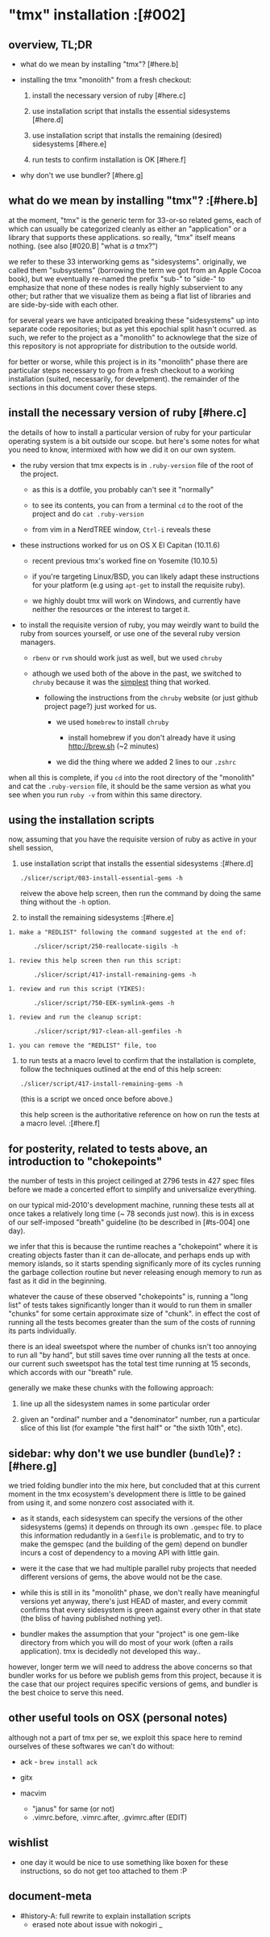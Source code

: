 # "tmx" installation :[#002]

## overview, TL;DR

- what do we mean by installing "tmx"? [#here.b]

- installing the tmx "monolith" from a fresh checkout:

  1. install the necessary version of ruby [#here.c]

  1. use installation script that installs the essential sidesystems [#here.d]

  1. use installation script that installs the remaining (desired) sidesystems [#here.e]

  1. run tests to confirm installation is OK [#here.f]

- why don't we use bundler? [#here.g]




## what do we mean by installing "tmx"? :[#here.b]

at the moment, "tmx" is the generic term for 33-or-so related gems,
each of which can usually be categorized cleanly as either an "application"
or a library that supports these applications. so really, "tmx" itself
means nothing. (see also [#020.B] "what is *a* tmx?")

we refer to these 33 interworking gems as "sidesystems". originally, we
called them "subsystems" (borrowing the term we got from an Apple Cocoa
book), but we eventually re-named the prefix "sub-" to "side-" to emphasize
that none of these nodes is really highly subservient to any other; but
rather that we visualize them as being a flat list of libraries and are
side-by-side with each other.

for several years we have anticipated breaking these "sidesystems" up
into separate code repositories; but as yet this epochial split hasn't
ocurred. as such, we refer to the project as a "monolith" to acknowlege
that the size of this repository is not appropriate for distribution
to the outside world.

for better or worse, while this project is in its "monolith" phase there
are particular steps necessary to go from a fresh checkout to a working
installation (suited, necessarily, for develpment). the remainder of the
sections in this document cover these steps.




## install the necessary version of ruby [#here.c]

the details of how to install a particular version of ruby for your
particular operating system is a bit outside our scope. but here's
some notes for what you need to know, intermixed with how we did it
on our own system.

  - the ruby version that tmx expects is in `.ruby-version` file
    of the root of the project.

    - as this is a dotfile, you probably can't see it "normally"

    - to see its contents, you can from a terminal `cd` to the
      root of the project and do `cat .ruby-version`

    - from vim in a NerdTREE window, `Ctrl-i` reveals these

  - these instructions worked for us on OS X El Capitan (10.11.6)

    - recent previous tmx's worked fine on Yosemite (10.10.5)

    - if you're targeting Linux/BSD, you can likely adapt these
      instructions for your platform (e.g using `apt-get` to install
      the requisite ruby).

    - we highly doubt tmx will work on Windows, and currently have
      neither the resources or the interest to target it.

  - to install the requisite version of ruby, you may weirdly want
    to build the ruby from sources yourself, or use one of the several
    ruby version managers.

      - `rbenv` or `rvm` should work just as well, but we used `chruby`

      - athough we used both of the above in the past, we switched to
        `chruby` because it was the [simplest][zaiste.net] thing that worked.

        - following the instructions from the `chruby` website
          (or just github project page?) just worked for us.

          - we used `homebrew` to install `chruby`

            - install homebrew if you don't already have it
              using http://brew.sh (~2 minutes)

          - we did the thing where we added 2 lines to our `.zshrc`

when all this is complete, if you `cd` into the root directory of the
"monolith" and cat the `.ruby-version` file, it should be the same
version as what you see when you run `ruby -v` from within this same
directory.




[zaiste.net]: https://zaiste.net/posts/towards_simplicity_from_rbenv_to_chruby/

## using the installation scripts

now, assuming that you have the requisite version of ruby as active
in your shell session,

  1. use installation script that installs the essential sidesystems :[#here.d]

         ./slicer/script/083-install-essential-gems -h

     reivew the above help screen, then run the command by doing the
     same thing without the `-h` option.

  1. to install the remaining sidesystems :[#here.e]

    1. make a "REDLIST" following the command suggested at the end of:

           ./slicer/script/250-reallocate-sigils -h

    1. review this help screen then run this script:

           ./slicer/script/417-install-remaining-gems -h

    1. review and run this script (YIKES):

           ./slicer/script/750-EEK-symlink-gems -h

    1. review and run the cleanup script:

           ./slicer/script/917-clean-all-gemfiles -h

    1. you can remove the "REDLIST" file, too

  1. to run tests at a macro level to confirm that the installation
     is complete, follow the techniques outlined at the end of
     this help screen:

         ./slicer/script/417-install-remaining-gems -h

     (this is a script we onced once before above.)

     this help screen is the authoritative reference on how on
     run the tests at a macro level. :[#here.f]




## for posterity, related to tests above, an introduction to "chokepoints"

the number of tests in this project ceilinged at 2796 tests in 427 spec
files before we made a concerted effort to simplify and universalize
everything.

on our typical mid-2010's development machine, running these tests all
at once takes a relatively long time (~ 78 seconds just now). this is
in excess of our self-imposed "breath" guideline (to be described
in [#ts-004] one day).

we infer that this is because the runtime reaches a "chokepoint" where
it is creating objects faster than it can de-allocate, and perhaps ends
up with memory islands, so it starts spending significanly more of its
cycles running the garbage collection routine but never releasing enough
memory to run as fast as it did in the beginning.

whatever the cause of these observed "chokepoints" is, running a
"long list" of tests takes significantly longer than it would to run them
in smaller "chunks" for some certain approximate size of "chunk". in effect
the cost of running all the tests becomes greater than the sum of the costs
of running its parts individually.

there is an ideal sweetspot where the number of chunks isn't too annoying
to run all "by hand", but still saves time over running all the tests at
once. our current such sweetspot has the total test time running at
15 seconds, which accords with our "breath" rule.

generally we make these chunks with the following approach:

  1. line up all the sidesystem names in some particular order

  2. given an "ordinal" number and a "denominator" number, run
     a particular slice of this list (for example "the first half"
     or "the sixth 10th", etc).




## sidebar: why don't we use bundler (`bundle`)? :[#here.g]

we tried folding bundler into the mix here, but concluded that at this
current moment in the tmx ecosystem's development there is little to be
gained from using it, and some nonzero cost associated with it.

  - as it stands, each sidesystem can specify the versions of the other
    sidesystems (gems) it depends on through its own `.gemspec` file. to
    place this information redudantly in a `Gemfile` is problematic, and
    to try to make the gemspec (and the building of the gem) depend on
    bundler incurs a cost of dependency to a moving API with little gain.

  - were it the case that we had multiple parallel ruby projects that
    needed different versions of gems, the above would not be the case.

  - while this is still in its "monolith" phase, we don't really have
    meaningful versions yet anyway, there's just HEAD of master, and
    every commit confirms that every sidesystem is green against every
    other in that state (the bliss of having published nothing yet).

  - bundler makes the assumption that your "project" is one gem-like
    directory from which you will do most of your work (often a rails
    application). tmx is decidedly not developed this way..

however, longer term we will need to address the above concerns so that
bundler works for us before we publish gems from this project, because
it is the case that our project requires specific versions of gems,
and bundler is the best choice to serve this need.




## other useful tools on OSX (personal notes)

although not a part of tmx per se, we exploit this space here to remind
ourselves of these softwares we can't do without:

  - ack - `brew install ack`

  - gitx

  - macvim
    - "janus" for same (or not)
    - .vimrc.before, .vimrc.after, .gvimrc.after (EDIT)




## wishlist

  - one day it would be nice to use something like boxen for these
    instructions, so do not get too attached to them :P




## document-meta

  - #history-A: full rewrite to explain installation scripts
    - erased note about issue with nokogiri
_

